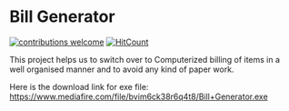 # Bill Generator
[![contributions welcome](https://img.shields.io/badge/contributions-welcome-brightgreen.svg?style=flat)](https://github.com/Sandeeppushp/Bill-Generator)      [![HitCount](http://hits.dwyl.io/sandeeppushp/Bill-Generatorr.svg)](http://hits.dwyl.io/sandeeppushp/Bill-Generator)

This project helps us to switch over to Computerized billing of items in a well organised manner and to avoid any kind of paper work.

Here is the download link for exe file: https://www.mediafire.com/file/bvim6ck38r6q4t8/Bill+Generator.exe
